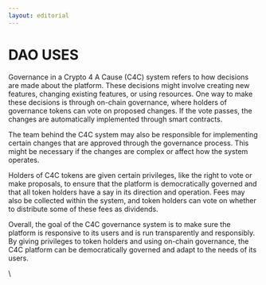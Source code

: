 ```yaml
---
layout: editorial
---
```


# DAO USES

Governance in a Crypto 4 A Cause (C4C) system refers to how decisions are made about the platform. These decisions might involve creating new features, changing existing features, or using resources. One way to make these decisions is through on-chain governance, where holders of governance tokens can vote on proposed changes. If the vote passes, the changes are automatically implemented through smart contracts.

The team behind the C4C system may also be responsible for implementing certain changes that are approved through the governance process. This might be necessary if the changes are complex or affect how the system operates.

Holders of C4C tokens are given certain privileges, like the right to vote or make proposals, to ensure that the platform is democratically governed and that all token holders have a say in its direction and operation. Fees may also be collected within the system, and token holders can vote on whether to distribute some of these fees as dividends.

Overall, the goal of the C4C governance system is to make sure the platform is responsive to its users and is run transparently and responsibly. By giving privileges to token holders and using on-chain governance, the C4C platform can be democratically governed and adapt to the needs of its users.

\
